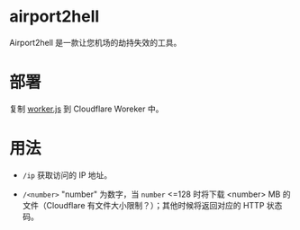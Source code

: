 # airport2hell

Airport2hell 是一款让您机场的劫持失效的工具。

# 部署

复制 [worker.js](./worker.js) 到 Cloudflare Woreker 中。

# 用法

* `/ip` 获取访问的 IP 地址。

* `/<number>` "number" 为数字，当 `number` <=128 时将下载 \<number\> MB 的文件（Cloudflare 有文件大小限制？）；其他时候将返回对应的 HTTP 状态码。